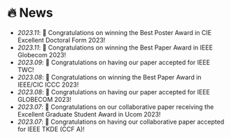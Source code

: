 # 🔥 News
- *2023.11*: 🎉 Congratulations on winning the Best Poster Award in CIE Excellent Doctoral Form 2023!
- *2023.11*: 🎉 Congratulations on winning the Best Paper Award in IEEE Globecom 2023!
- *2023.09*: 🎉 Congratulations on having our paper accepted for IEEE TWC!
- *2023.08*: 🎉 Congratulations on winning the Best Paper Award in IEEE/CIC ICCC 2023!
- *2023.08*: 🎉 Congratulations on having our paper accepted for IEEE GLOBECOM 2023! 
- *2023.07*: 🎉 Congratulations on our collaborative paper receiving the Excellent Graduate Student Award in Ucom 2023!
- *2023.07*: 🎉 Congratulations on having our collaborative paper accepted for IEEE TKDE (CCF A)! 

